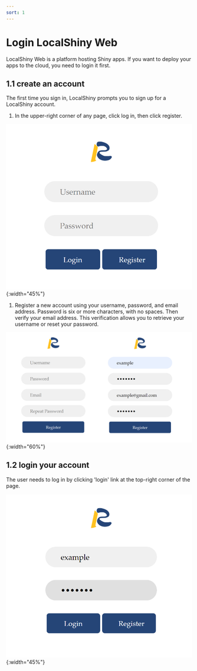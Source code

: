 ```yaml
---
sort: 1
---
```


# Login LocalShiny Web

LocalShiny Web is a platform hosting Shiny apps. If you want to deploy your apps to the cloud, you need to login it first.

## 1.1 create an account

The first time you sign in, LocalShiny prompts you to sign up for a LocalShiny account. 

1) In the upper-right corner of any page, click log in, then click register.

![01_create](./images/01_create.png){:width="45%"}

1) Register a new account using your username, password, and email address. Password is six or more characters, with no spaces. Then verify your email address. This verification allows you to retrieve your username or reset your password.

![02_register](./images/02_register.png){:width="60%"}

## 1.2 login your account

The user needs to log in by clicking 'login' link at the top-right corner of the page. 

![03_login](./images/03_login.png){:width="45%"}